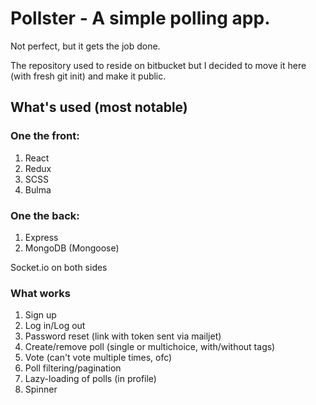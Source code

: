 # Pollster - A simple polling app. 

Not perfect, but it gets the job done.

The repository used to reside on bitbucket but I decided to move it here (with fresh git init) and make it public.

## What's used (most notable)

### One the front:
1. React
2. Redux
3. SCSS
4. Bulma

### One the back:
1. Express
2. MongoDB (Mongoose)

Socket.io on both sides

### What works
1. Sign up
2. Log in/Log out
3. Password reset (link with token sent via mailjet)
4. Create/remove poll (single or multichoice, with/without tags)
5. Vote (can't vote multiple times, ofc)
6. Poll filtering/pagination
7. Lazy-loading of polls (in profile)
8. Spinner